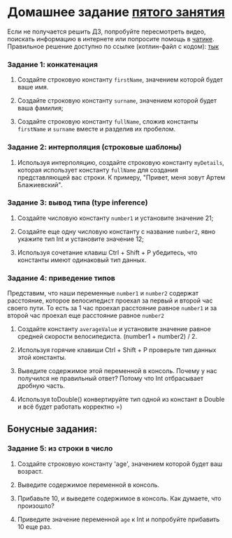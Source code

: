 # Домашнее задание [пятого занятия](https://youtu.be/XpWzjYcsfZg)

Если не получается решить ДЗ, попробуйте пересмотреть видео, поискать информацию в интернете или попросите помощь в [чатике](https://t.me/ablazhievski).
Правильное решение доступно по ссылке (котлин-файл с кодом): [тык](https://github.com/TomNotArtem/myCourseKotlinRu/blob/main/Lesson_5/Main.kt)

### Задание 1: конкатенация

1. Создайте строковую константу `firstName`, значением которой будет ваше имя.

2. Создайте строковую константу `surname`, значением которой будет ваша фамилия;

3. Создайте строковую константу `fullName`, сложив константы `firstName` и `surname` вместе и разделив их пробелом.

### Задание 2: интерполяция (строковые шаблоны)

1. Используя интерполяцию, создайте строковую константу `myDetails`, которая использует константу `fullName` для создания представляющей вас строки. К примеру, "Привет, меня зовут Артем Блажиевский".

### Задание 3: вывод типа (type  inference)

1. Создайте числовую константу `number1` и установите значение 21;

2. Создайте еще одну числовую константу с название `number2`, явно укажите тип Int и установите значение 12;

3. Используя сочетание клавиш Ctrl + Shift + P убедитесь, что константы имеют одинаковый тип данных.

### Задание 4: приведение типов

Представим, что наши переменные `number1` и `number2` содержат расстояние, которое велосипедист проехал за первый и второй час своего пути. То есть за 1 час проехал расстояние равное `number1` и за второй час проехал еще расстояние равное `number2`

1. Создайте константу `averageValue` и установите значение равное средней скорости велосипедиста. (number1 + number2) / 2.

2. Используя горячие клавиши Ctrl + Shift + P проверьте тип данных этой константы.

3. Выведите содержимое этой переменной в консоль. Почему у нас получился не правильный ответ? Потому что Int отбрасывает дробную часть.

4. Используя toDouble() конвертируйте тип одной из констант в Double и всё будет работать корректно =)

## Бонусные задания:

### Задание 5: из строки в число

1. Создайте строковую константу 'age', значением которой будет ваш возраст.

2. Выведите содержимое переменной в консоль.

3. Прибавьте 10, и выведете содержимое в консоль. Как думаете, что произошло?

4. Приведите значение переменной `age` к Int и попробуйте прибавить 10 еще раз.
